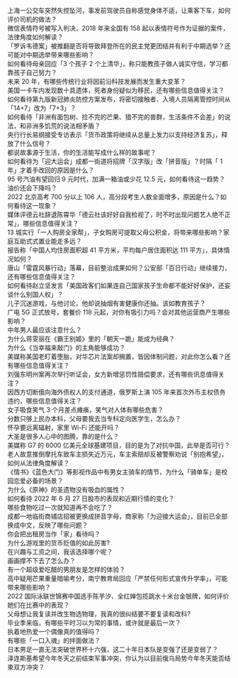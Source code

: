 上海一公交车突然失控坠河，事发前驾驶员自称感觉身体不适，让乘客下车，如何评价司机的做法？  
微信表情符号被写入判决，2018 年来全国有 158 起以表情符号作为证据的案件，法律角度如何解读？  
「罗诉韦德案」被推翻是否将导致拜登所在的民主党更团结并有利于中期选举？还可能对中期选举带来哪些影响？  
如何看待母亲回应「3 个孩子 2 个上清华」，称只能教孩子做人诚实守信，学习都靠孩子自己努力？  
未来 20 年，有哪些传统行业将因前沿科技发展而发生重大变革？  
美国一卡车内发现数十具遗体，死者身份疑似为移民，还有哪些信息值得关注？  
如何看待第九版新冠肺炎防控方案发布，将密切接触者、入境人员隔离管控时间从「14+7」改为「7+3」？  
如何看待「非洲有面包树、捡不完的芒果、猎不完的兽群，生活条件不会差」的说法，和非洲多饥荒的说法相矛盾？  
央行行长易纲接受专访表示「货币政策将继续从总量上发力以支持经济复苏」，释放了什么信号？  
都说故事源于生活，你的生活能写成什么样的故事呢？  
如何看待为「迎大运会」成都一街道将招牌「汉字版」改「拼音版」？时隔「 1 年」才着手改回的原因是什么？  
95 号汽油有望回归 9 元时代，加满一箱油或少花 12.5 元，如何看待这一趋势？油价还会下降吗？  
2022 北京高考 700 分以上 106 人，高分段考生人数全面增多，原因是什么？如何看待这一现象？  
媒体评德云社辞退陈霄华「德云社该好好自我检视了，时不时出现问题艺人绝不正常」，哪些信息值得关注？  
13 城实行「一人购房全家帮」，子女购房可提取父母公积金，将带来哪些影响？家庭互助式式置业能走多远？  
报告称「中国人均住房面积超 41 平方米，平均每户居住面积达 111 平方」，具体情况如何？  
唐山「雷霆风暴行动」落幕，目前整治成果如何？公安部「百日行动」继续接力，还有哪些信息值得关注？  
如何看待赵立坚发言「美国政客们如果连自己国家孩子生命都不能好好保护，还妄谈什么别国人权」？  
儿子沉迷游戏，与他讨论，他却说抽烟有害健康你还抽。该如教育孩子？  
广电 5G 正式放号，套餐价 118 元起，对你有吸引力吗？会对其他运营商产生哪些影响？  
中年男人最应该注意什么？  
为什么蒋雯丽在《霸王别姬》里的「朝天一跪」能成为经典？  
为什么《当幸福来敲门》的主角能够成功？  
美媒称美国老盯着堕胎，对华芯片法案却搁置，皆因体制问题，对此你怎么看？还有哪些信息值得关注？  
刘强东明州案再次举行听证会，女方新增惩罚性赔偿要求，还有哪些讯息值得关注？  
因西方切断俄向海外债权人的支付通道，俄罗斯上演 105 年来首次外币主权债务违约，哪些信息值得关注？  
女子吸食笑气 3 个月差点瘫痪，笑气对人体有哪些危害？  
分数只够上民办本科，父母要我去当专科定向医学生，怎么办？  
怀孕要远离辐射，家里 Wi-Fi 还能开吗？  
大圣是很多人心中的图腾，靠的是什么？  
美媒称 G7 的 6000 亿美元全球基建项目，目的是为了对抗中国，此举是否可行？  
老人故意推倒摩托车致车主损失近万元，车主索赔却反被警察劝说「别抱希望」，如何从法律角度解读？  
《情书》《蓝色大门》等影视作品中有男女主骑车的情节，为什么「骑单车」是校园恋爱必备的场景？  
为什么《原神》的圣遗物没有吸血的属性？  
如何看待 2022 年 6 月 27 日股市的表现和近期行情的变化？  
哪些食物吃过一次就知道再不会吃了？  
成都一地临街商铺店招被更换成拼音字母，商家称「为迎接大运会」，目前已全部换成中文，反映了哪些问题？  
你会把出租房当作「家」看待吗？  
为什么游戏里的货币贬值的如此厉害?  
在兴趣与工资之间，我该选择哪个呢？  
画画撑不下去了怎么办？  
有一个超级爱吃醋的男朋友是怎样的体验？  
高中疑用芒果重量暗喻考分，南宁教育局回应「严禁任何形式宣传升学率」，可能带来哪些影响？  
2022 国际泳联世锦赛中国选手陈芋汐、全红婵包揽跳水十米台金银牌，如何评价她们在比赛中的表现？  
父母想让我复读并改生物选物理，我真的很纠结要不要复读和改科?  
毕业季来临，有哪些平时习以为常的事情，或许就是最后一次？  
执着地热爱一个偶像真的值得吗？  
有哪些「一口入魂」的拌面做法？  
日本男足一直无法突破世界杯十六强，这二十年日本队是变强了还是变弱了？  
泽连斯基希望今年冬天之前结束军事冲突，你认为以目前俄乌局势今年冬天能否结束双方冲突？  
